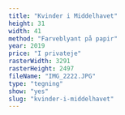 ```yaml
---
title: "Kvinder i Middelhavet"
height: 31
width: 41
method: "Farveblyant på papir"
year: 2019
price: "I privateje"
rasterWidth: 3291
rasterHeight: 2497
fileName: "IMG_2222.JPG"
type: "tegning"
show: "yes"
slug: "kvinder-i-middelhavet"
---
```

